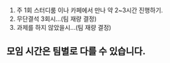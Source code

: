 1. 주 1회 스터디룸 이나 카페에서 만나 약 2~3시간 진행하기.
2. 무단결석 3회시...(팀 재량 결정)
3. 과제를 하지 않았을시...(팀 재량 결정)

## 모임 시간은 팀별로 다를 수 있습니다.
